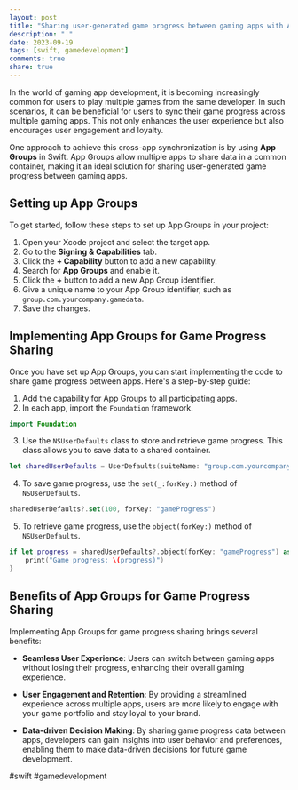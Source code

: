 ```yaml
---
layout: post
title: "Sharing user-generated game progress between gaming apps with App Groups in Swift"
description: " "
date: 2023-09-19
tags: [swift, gamedevelopment]
comments: true
share: true
---
```


In the world of gaming app development, it is becoming increasingly common for users to play multiple games from the same developer. In such scenarios, it can be beneficial for users to sync their game progress across multiple gaming apps. This not only enhances the user experience but also encourages user engagement and loyalty.

One approach to achieve this cross-app synchronization is by using **App Groups** in Swift. App Groups allow multiple apps to share data in a common container, making it an ideal solution for sharing user-generated game progress between gaming apps.

## Setting up App Groups

To get started, follow these steps to set up App Groups in your project:

1. Open your Xcode project and select the target app.
2. Go to the **Signing & Capabilities** tab.
3. Click the **+ Capability** button to add a new capability.
4. Search for **App Groups** and enable it.
5. Click the **+** button to add a new App Group identifier.
6. Give a unique name to your App Group identifier, such as `group.com.yourcompany.gamedata`.
7. Save the changes.

## Implementing App Groups for Game Progress Sharing

Once you have set up App Groups, you can start implementing the code to share game progress between apps. Here's a step-by-step guide:

1. Add the capability for App Groups to all participating apps.
2. In each app, import the `Foundation` framework.

```swift
import Foundation
```

3. Use the `NSUserDefaults` class to store and retrieve game progress. This class allows you to save data to a shared container.

```swift
let sharedUserDefaults = UserDefaults(suiteName: "group.com.yourcompany.gamedata")
```

4. To save game progress, use the `set(_:forKey:)` method of `NSUserDefaults`.

```swift
sharedUserDefaults?.set(100, forKey: "gameProgress")
```

5. To retrieve game progress, use the `object(forKey:)` method of `NSUserDefaults`.

```swift
if let progress = sharedUserDefaults?.object(forKey: "gameProgress") as? Int {
    print("Game progress: \(progress)")
}
```

## Benefits of App Groups for Game Progress Sharing

Implementing App Groups for game progress sharing brings several benefits:

- **Seamless User Experience**: Users can switch between gaming apps without losing their progress, enhancing their overall gaming experience.

- **User Engagement and Retention**: By providing a streamlined experience across multiple apps, users are more likely to engage with your game portfolio and stay loyal to your brand.

- **Data-driven Decision Making**: By sharing game progress data between apps, developers can gain insights into user behavior and preferences, enabling them to make data-driven decisions for future game development.

#swift #gamedevelopment